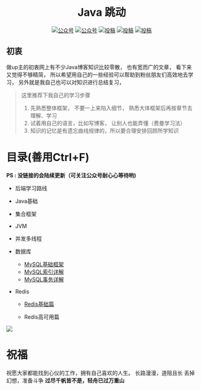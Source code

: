 

<p align="center">
        <h1 align="center">
          Java 跳动
      	</h1>
    </a>
</p>



<p align="center">
  <a href="#公众号"><img src="https://img.shields.io/badge/公众号-企鹅君-green" alt="公众号"></a>
    <a href="https://juejin.cn/user/3306936711260728"><img src="https://img.shields.io/badge/juejin-掘金-blue.svg" alt="公众号"></a>
  <a href="https://space.bilibili.com/3546575674542471?spm_id_from=333.1007.0.0"><img src="https://img.shields.io/badge/bilibili-哔哩哔哩-critical" alt="投稿"></a>
  <a href="https://www.zhihu.com/people/jack-54-61/posts"><img src="https://img.shields.io/badge/zhihu-知乎-informational" alt="投稿"></a>
  <a href="https://blog.csdn.net/a821230?type=blog"><img src="https://img.shields.io/badge/csdn-CSDN-red.svg" alt="投稿"></a>
</p>



##  初衷

  做up主的初衷网上有不少Java博客知识比较零散， 也有宽而广的文章， 看下来又觉得不够精简， 所以希望用自己的一些经验可以帮助到粉丝朋友们高效地去学习， 另外就是我自己也可以对知识进行总结复习，

> 这里推荐下我自己的学习步骤
>
> 1. 先熟悉整体框架， 不要一上来陷入细节， 熟悉大体框架后再按章节去理解、学习
> 2. 试着用自己的语言，比如写博客， 让别人也能弄懂（费曼学习法）
> 3. 知识的记忆是有遗忘曲线规律的，所以要合理安排回顾所学知识





# 目录(善用Ctrl+F)

**PS : 没链接的会陆续更新（可关注公众号耐心心等待哟)**

- 后端学习路线

- Java基础

- 集合框架

- JVM

- 并发多线程

- 数据库

  - [MySQL基础框架](https://mp.weixin.qq.com/s/z1-XK80IOHjACxF1MT29Aw)
  - [MySQL索引详解](https://mp.weixin.qq.com/s/Pd-4gtvUA4Efu_EiWvnrMw)
  - [MySQL事务详解](https://mp.weixin.qq.com/s/II7lKuWKK17ErhmImqml9g)
  
- Redis
  
  - [Redis基础篇]()
  
  - Redis高可用篇
  
  

  <a name="微信"></a>  <a name="公众号"></a>

 ![](https://javadance.oss-cn-beijing.aliyuncs.com/%E5%BA%95%E9%83%A8%E5%85%B3%E6%B3%A8.jpeg)



# 祝福

祝愿大家都能找到心仪的工作，拥有自己喜欢的人生。
长路漫漫，道阻且长
丢掉幻想，准备斗争
**过尽千帆皆不是，轻舟已过万重山**

